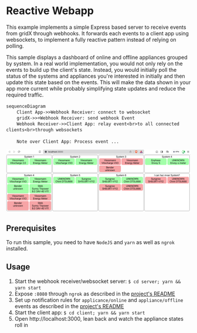 # Reactive Webapp

This example implements a simple Express based server to receive events from gridX through webhooks.
It forwards each events to a client app using websockets, to implement a fully reactive pattern instead of relying on polling.

This sample displays a dashboard of online and offline appliances grouped by system. In a real world implementation, you would not only rely on the events to build up the client's state. Instead, you would initially poll the status of the systems and appliances you're interested in initially and then update this state based on the events. This will make the data shown in your app more current while probably simplifying state updates and reduce the required traffic.

```mermaid
sequenceDiagram
    Client App->>Webhook Receiver: connect to websocket
    gridX->>+Webhook Receiver: send webhook Event
    Webhook Receiver->>Client App: relay event<br>to all connected clients<br>through websockets

    Note over Client App: Process event ...
```

![Dashboard Sample](dashboard.png)

## Prerequisites

To run this sample, you need to have `NodeJS` and `yarn` as well as `ngrok` installed.

## Usage

1. Start the webhook receiver/websocket server: `$ cd server; yarn && yarn start`
2. Expose `:8080` through `ngrok` as described in the [project's README](../../README.md#2-expose-the-server-to-the-internet)
3. Set up notification rules for `applicance/online` and `appliance/offline` events as described in the [project's README](../../README.md#3-configure-webhook-rule)
4. Start the client app: `$ cd client; yarn && yarn start`
5. Open http://localhost:3000, lean back and watch the appliance states roll in
